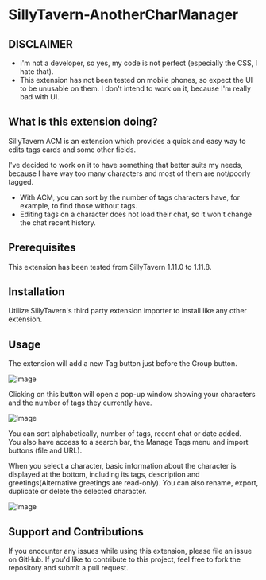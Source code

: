 # SillyTavern-AnotherCharManager

## DISCLAIMER
* I'm not a developer, so yes, my code is not perfect (especially the CSS, I hate that).
* This extension has not been tested on mobile phones, so expect the UI to be unusable on them. I don't intend to work on it, because I'm really bad with UI.

## What is this extension doing?

SillyTavern ACM is an extension which provides a quick and easy way to edits tags cards and some other fields.

I've decided to work on it to have something that better suits my needs, because I have way too many characters and most of them are not/poorly tagged.

* With ACM, you can sort by the number of tags characters have, for example, to find those without tags.
* Editing tags on a character does not load their chat, so it won't change the chat recent history.

## Prerequisites

This extension has been tested from SillyTavern 1.11.0 to 1.11.8.

## Installation

Utilize SillyTavern's third party extension importer to install like any other extension.

## Usage

The extension will add a new Tag button just before the Group button.

![image](https://github.com/sakhavhyand/SillyTavern-TagManager/assets/23568313/ee81ab43-b1ea-4a47-97f9-6b0fc948f0d7)

Clicking on this button will open a pop-up window showing your characters and the number of tags they currently have.

![Image](https://github.com/sakhavhyand/SillyTavern-AnotherTagManager/assets/23568313/529ac3dc-01da-4480-87ae-d808b39b6600)

You can sort alphabetically, number of tags, recent chat or date added.<br/>
You also have access to a search bar, the Manage Tags menu and import buttons (file and URL).

When you select a character, basic information about the character is displayed at the bottom, including its tags, description and greetings(Alternative greetings are read-only).
You can also rename, export, duplicate or delete the selected character.

![Image](https://github.com/sakhavhyand/SillyTavern-AnotherTagManager/assets/23568313/7602e825-23fd-4872-84d5-838ad23ca505)


## Support and Contributions

If you encounter any issues while using this extension, please file an issue on GitHub. If you'd like to contribute to this project, feel free to fork the repository and submit a pull request.

